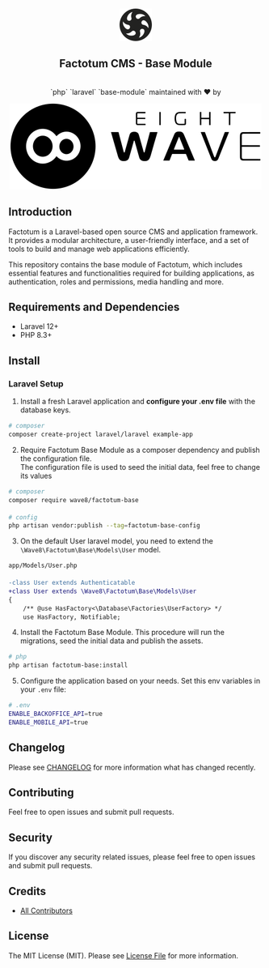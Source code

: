 <div align="center">

<br>

[![8 Wave](docs/static/factotumcms-logo.svg)](https://8wave.it)
<br>
## Factotum CMS - Base Module
<br>
`php` `laravel` `base-module`
maintained with ❤️ by

[![8 Wave](docs/static/8wave.svg)](https://8wave.it)

</div>

## Introduction
Factotum is a Laravel-based open source CMS and application framework. It provides a modular architecture, a user-friendly interface, and a set of tools to build and manage web applications efficiently.
<br>

This repository contains the base module of Factotum, which includes essential features and functionalities required for building applications, as authentication, roles and permissions, media handling and more.

## Requirements and Dependencies
- Laravel 12+
- PHP 8.3+


## Install
### Laravel Setup

1. Install a fresh Laravel application and **configure your .env file** with the database keys.
```bash
# composer
composer create-project laravel/laravel example-app
```

2. Require Factotum Base Module as a composer dependency and publish the configuration file. <br>The configuration file is used to seed the initial data, feel free to change its values

```bash
# composer
composer require wave8/factotum-base

# config
php artisan vendor:publish --tag=factotum-base-config
```
3. On the default User laravel model, you need to extend the `\Wave8\Factotum\Base\Models\User` model. 
```diff
app/Models/User.php

-class User extends Authenticatable
+class User extends \Wave8\Factotum\Base\Models\User
{
    /** @use HasFactory<\Database\Factories\UserFactory> */
    use HasFactory, Notifiable;
```
4. Install the Factotum Base Module. This procedure will run the migrations, seed the initial data and publish the assets.
```bash
# php
php artisan factotum-base:install
```

5. Configure the application based on your needs. Set this env variables in your `.env` file:
```bash
# .env
ENABLE_BACKOFFICE_API=true
ENABLE_MOBILE_API=true
```
## Changelog

Please see [CHANGELOG](CHANGELOG.md) for more information what has changed recently.

## Contributing

Feel free to open issues and submit pull requests.

## Security

If you discover any security related issues, please feel free to open issues and submit pull requests.

## Credits

- [All Contributors](../../contributors)

## License

The MIT License (MIT). Please see [License File](LICENSE.md) for more information.
